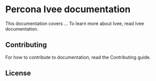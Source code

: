 # Percona Ivee documentation

This documentation covers ... To learn more about Ivee, read Ivee documentation.

## Contributing

For how to contribute to documentation, read the Contributing guide.

## License

